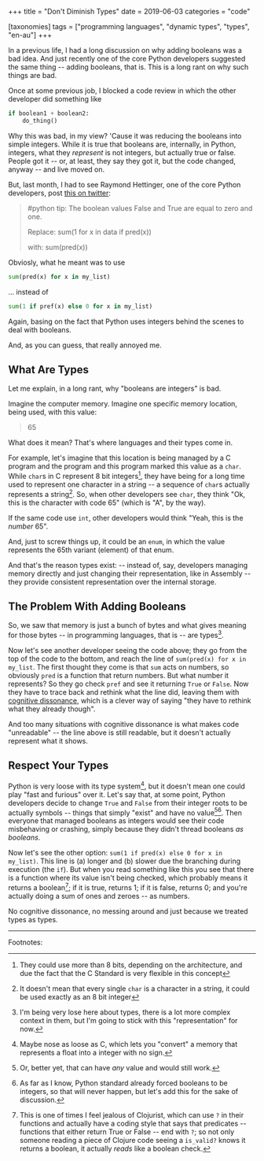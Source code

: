 +++
title = "Don't Diminish Types"
date = 2019-06-03
categories = "code"

[taxonomies]
tags = ["programming languages", "dynamic types", "types", "en-au"]
+++

In a previous life, I had a long discussion on why adding booleans was a bad
idea. And just recently one of the core Python developers suggested the same
thing -- adding booleans, that is. This is a long rant on why such things are
bad.

<!-- more -->

Once at some previous job, I blocked a code review in which the other developer
did something like 

```python
if boolean1 + boolean2:
	do_thing()
```

Why this was bad, in my view? 'Cause it was reducing the booleans into simple
integers. While it is true that booleans are, internally, in Python, integers,
what they _represent_ is not integers, but actually true or false. People got
it -- or, at least, they say they got it, but the code changed, anyway -- and
live moved on.

But, last month, I had to see Raymond Hettinger, one of the core Python
developers, post 
[this on twitter](https://twitter.com/raymondh/status/1123950707273551878):

> #python tip:  The boolean values False and True are equal to zero and one.
>
> Replace:
>     sum(1 for x in data if pred(x))
>
> with:
>     sum(pred(x))

Obviosly, what he meant was to use

```python
sum(pred(x) for x in my_list)
```

... instead of

```python
sum(1 if pref(x) else 0 for x in my_list)
```

Again, basing on the fact that Python uses integers behind the scenes to deal
with booleans.

And, as you can guess, that really annoyed me.

## What Are Types

Let me explain, in a long rant, why "booleans are integers" is bad.

Imagine the computer memory. Imagine one specific memory location, being used,
with this value:

> 65

What does it mean? That's where languages and their types come in.

For example, let's imagine that this location is being managed by a C program
and the program and this program marked this value as a `char`. While `char`s
in C represent 8 bit integers[^1], they have being for a long time used to
represent one character in a string -- a sequence of `char`s actually
represents a string[^2]. So, when other developers see `char`, they think "Ok,
this is the character with code 65" (which is "A", by the way).

If the same code use `int`, other developers would think "Yeah, this is the
_number_ 65".

And, just to screw things up, it could be an `enum`, in which the value
represents the 65th variant (element) of that enum.

And that's the reason types exist: -- instead of, say, developers managing
memory directly and just changing their representation, like in Assembly --
they provide consistent representation over the internal storage.

## The Problem With Adding Booleans

So, we saw that memory is just a bunch of bytes and what gives meaning for
those bytes -- in programming languages, that is -- are types[^3].

Now let's see another developer seeing the code above; they go from the top of
the code to the bottom, and reach the line of `sum(pred(x) for x in my_list`.
The first thought they come is that `sum` acts on numbers, so obviously `pred`
is a function that return numbers. But what number it represents? So they go
check `pref` and see it returning `True` or `False`. Now they have to trace
back and rethink what the line did, leaving them with [cognitive
dissonance](https://en.wikipedia.org/wiki/Cognitive_dissonance), which is a
clever way of saying "they have to rethink what they already though".

And too many situations with cognitive dissonance is what makes code
"unreadable" -- the line above is still readable, but it doesn't actually
represent what it shows.

## Respect Your Types

Python is very loose with its type system[^4], but it doesn't mean one could
play "fast and furious" over it. Let's say that, at some point, Python
developers decide to change `True` and `False` from their integer roots to be
actually symbols -- things that simply "exist" and have no value[^5][^6]. Then
everyone that managed booleans as integers would see their code misbehaving or
crashing, simply because they didn't thread booleans _as booleans_.

Now let's see the other option: `sum(1 if pred(x) else 0 for x in my_list)`.
This line is (a) longer and (b) slower due the branching during execution (the
`if`). But when you read something like this you see that there is a function
where its value isn't being checked, which probably means it returns a
boolean[^7]; if it is true, returns 1; if it is false, returns 0; and you're
actually doing a sum of ones and zeroes -- as numbers.

No cognitive dissonance, no messing around and just because we treated types
as types.

---

Footnotes:


[^1]: They could use more than 8 bits, depending on the architecture, and due
  the fact that the C Standard is very flexible in this concept

[^2]: It doesn't mean that every single `char` is a character in a string, it
  could be used exactly as an 8 bit integer

[^3]: I'm being very lose here about types, there is a lot more complex
  context in them, but I'm going to stick with this "representation" for now.

[^4]: Maybe nose as loose as C, which lets you "convert" a memory that
  represents a float into a integer with no sign.

[^5]: Or, better yet, that can have _any_ value and would still work.

[^6]: As far as I know, Python standard already forced booleans to be
  integers, so that will never happen, but let's add this for the sake of
  discussion.

[^7]: This is one of times I feel jealous of Clojurist, which can use `?` in
  their functions and actually have a coding style that says that predicates
  -- functions that either return True or False -- end with `?`; so not only
  someone reading a piece of Clojure code seeing a `is_valid?` knows it
  returns a boolean, it actually _reads_ like a boolean check.
